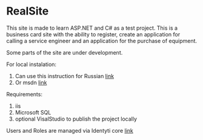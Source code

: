 # RealSite

This site is made to learn ASP.NET and C# as a test project.
This is a business card site with the ability to register, create an application for calling a service engineer and an application for the purchase of equipment.

Some parts of the site are under development.

For local instalation:
1. Can use this instruction for Russian [link](https://metanit.com/sharp/aspnet5/20.1.php)
2. Or msdn [link](https://docs.microsoft.com/en-us/aspnet/web-forms/overview/deployment/visual-studio-web-deployment/deploying-to-iis)

Requirements:
1. iis
2. Microsoft SQL
3. optional VisalStudio to publish the project locally

Users and Roles are managed via Identyti core [link](https://docs.microsoft.com/en-us/aspnet/core/security/authentication/identity)
